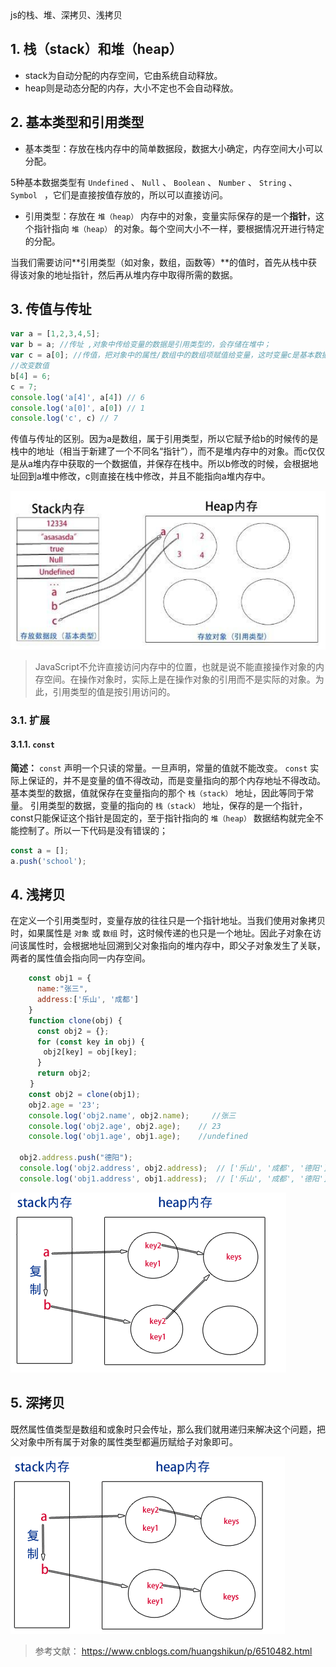 <div class="title">js的栈、堆、深拷贝、浅拷贝</div>

## 1. 栈（stack）和堆（heap）

* stack为自动分配的内存空间，它由系统自动释放。
* heap则是动态分配的内存，大小不定也不会自动释放。

## 2. 基本类型和引用类型

* 基本类型：存放在栈内存中的简单数据段，数据大小确定，内存空间大小可以分配。

5种基本数据类型有 `Undefined` 、 `Null` 、 `Boolean` 、 `Number` 、 `String` 、 `Symbol ` ，它们是直接按值存放的，所以可以直接访问。

* 引用类型：存放在 `堆（heap）` 内存中的对象，变量实际保存的是一个**指针**，这个指针指向 `堆（heap）` 的对象。每个空间大小不一样，要根据情况开进行特定的分配。

当我们需要访问**引用类型（如对象，数组，函数等）**的值时，首先从栈中获得该对象的地址指针，然后再从堆内存中取得所需的数据。

## 3. 传值与传址

```js
var a = [1,2,3,4,5];
var b = a; //传址 ,对象中传给变量的数据是引用类型的，会存储在堆中；
var c = a[0]; //传值，把对象中的属性/数组中的数组项赋值给变量，这时变量c是基本数据类型，存储在栈内存中；改变栈中的数据不会影响堆中的数据
//改变数值
b[4] = 6;
c = 7;
console.log('a[4]', a[4]) // 6
console.log('a[0]', a[0]) // 1
console.log('c', c) // 7
```

传值与传址的区别。因为a是数组，属于引用类型，所以它赋予给b的时候传的是栈中的地址（相当于新建了一个不同名“指针”），而不是堆内存中的对象。而c仅仅是从a堆内存中获取的一个数据值，并保存在栈中。所以b修改的时候，会根据地址回到a堆中修改，c则直接在栈中修改，并且不能指向a堆内存中。

![ddd.jpeg](../img/img26.jpeg)
> JavaScript不允许直接访问内存中的位置，也就是说不能直接操作对象的内存空间。在操作对象时，实际上是在操作对象的引用而不是实际的对象。为此，引用类型的值是按引用访问的。

### 3.1. 扩展

#### 3.1.1. `const`
**简述：** `const` 声明一个只读的常量。一旦声明，常量的值就不能改变。
`const` 实际上保证的，并不是变量的值不得改动，而是变量指向的那个内存地址不得改动。
基本类型的数据，值就保存在变量指向的那个 `栈（stack）` 地址，因此等同于常量。
引用类型的数据，变量的指向的 `栈（stack）` 地址，保存的是一个指针，const只能保证这个指针是固定的，至于指针指向的 `堆（heap）` 数据结构就完全不能控制了。所以一下代码是没有错误的；

```js
const a = [];
a.push('school');
```

## 4. 浅拷贝

在定义一个引用类型时，变量存放的往往只是一个指针地址。当我们使用对象拷贝时，如果属性是 `对象` 或 `数组` 时，这时候传递的也只是一个地址。因此子对象在访问该属性时，会根据地址回溯到父对象指向的堆内存中，即父子对象发生了关联，两者的属性值会指向同一内存空间。

```js
    const obj1 = {
      name:"张三",
      address:['乐山', '成都']
    }
    function clone(obj) {
      const obj2 = {};
      for (const key in obj) {
  　　  obj2[key] = obj[key];
      }
      return obj2;
　　 }
    const obj2 = clone(obj1);
    obj2.age = '23';
    console.log('obj2.name', obj2.name);     //张三
    console.log('obj2.age', obj2.age);    // 23
    console.log('obj1.age', obj1.age);    //undefined

  obj2.address.push("德阳");
  console.log('obj2.address', obj2.address);  // ['乐山', '成都', '德阳']
  console.log('obj1.address', obj1.address);  // ['乐山', '成都', '德阳']
```

![image.png](../img/img27.png)

## 5. 深拷贝

既然属性值类型是数组和或象时只会传址，那么我们就用递归来解决这个问题，把父对象中所有属于对象的属性类型都遍历赋给子对象即可。

![image.png](../img/img28.png)

> 参考文献： https://www.cnblogs.com/huangshikun/p/6510482.html


